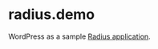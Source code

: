 # radius.demo

WordPress as a sample [Radius application](https://docs.radapp.io/guides/author-apps/application/overview/).
